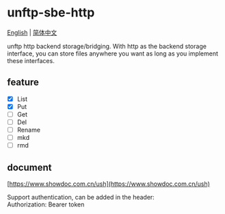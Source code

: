 # unftp-sbe-http
[English](README.md) | [简体中文](README-zh.md)

unftp http backend storage/bridging. With http as the backend storage interface, you can store files anywhere you want as long as you implement these interfaces.

## feature
- [x] List   
- [x] Put  
- [ ] Get   
- [ ] Del  
- [ ] Rename
- [ ] mkd
- [ ] rmd

## document
[https://www.showdoc.com.cn/ush](https://www.showdoc.com.cn/ush)

Support authentication, can be added in the header:  
Authorization: Bearer token